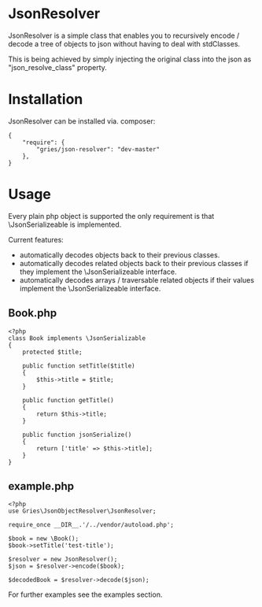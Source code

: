 JsonResolver
============

JsonResolver is a simple class that enables you to recursively encode / decode a tree of objects to json
without having to deal with stdClasses.

This is being achieved by simply injecting the original class into the json as "json_resolve_class" property.


Installation
=============================
JsonResolver can be installed via. composer:

    {
        "require": {
            "gries/json-resolver": "dev-master"
        },
    }

Usage
=====
Every plain php object is supported the only requirement is that \JsonSerializeable is implemented.

Current features:
- automatically decodes objects back to their previous classes.
- automatically decodes related objects back to their previous classes if they implement the \JsonSerializeable interface.
- automatically decodes arrays / traversable related objects if their values implement the \JsonSerializeable interface.

Book.php
--------
    <?php
    class Book implements \JsonSerializable
    {
        protected $title;

        public function setTitle($title)
        {
            $this->title = $title;
        }

        public function getTitle()
        {
            return $this->title;
        }

        public function jsonSerialize()
        {
            return ['title' => $this->title];
        }
    }

example.php
-----------
    <?php
    use Gries\JsonObjectResolver\JsonResolver;

    require_once __DIR__.'/../vendor/autoload.php';

    $book = new \Book();
    $book->setTitle('test-title');

    $resolver = new JsonResolver();
    $json = $resolver->encode($book);

    $decodedBook = $resolver->decode($json);

For further examples see the examples section.
